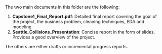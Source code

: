 The two main documents in this folder are the following: 

1. **Capstone1_Final_Report.pdf**: Detailed final report covering the goal of the project, the business problem, cleaning techniques, EDA and modeling. 
2. **Seattle_Collisions_Presentation**: Concise report in the form of slides. Provides a good overview of the project. 

The others are either drafts or incremental progress reports. 
